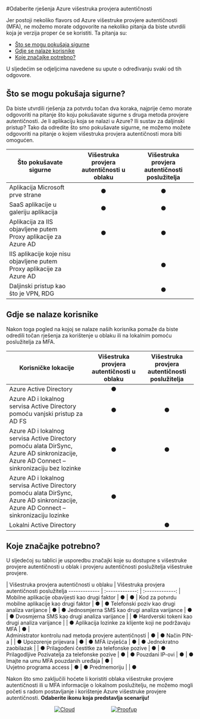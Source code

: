 <properties
    pageTitle="Azure poslužitelja za dodavanje veze za vanjskih oblaka MFA | Microsoft Azure"
    description="Odaberite rješenje secutiry višestruke provjere autentičnosti koje je desno za vas zatražiti koje prijepodne i pokušaja sigurne i gdje se nalazi korisnike.  Zatim odaberite oblaka, MFA poslužitelja ili AD FS."
    services="multi-factor-authentication"
    documentationCenter=""
    authors="kgremban"
    manager="femila"
    editor="yossib"/>

<tags
    ms.service="multi-factor-authentication"
    ms.workload="identity"
    ms.tgt_pltfrm="na"
    ms.devlang="na"
    ms.topic="get-started-article"
    ms.date="10/14/2016"
    ms.author="kgremban"/>

#<a name="choose-the-azure-multi-factor-authentication-solution-for-you"></a>Odaberite rješenja Azure višestruka provjera autentičnosti

Jer postoji nekoliko flavors od Azure višestruke provjere autentičnosti (MFA), ne možemo morate odgovorite na nekoliko pitanja da biste utvrdili koja je verzija proper će se koristiti.  Ta pitanja su:

-   [Što se mogu pokušaja sigurne](#what-am-i-trying-to-secure)
-   [Gdje se nalaze korisnike](#where-are-the-users-located)
- [Koje značajke potrebno?](#what-featured-do-i-need)

U sljedećim se odjeljcima navedene su upute o određivanju svaki od tih odgovore.

## <a name="what-am-i-trying-to-secure"></a>Što se mogu pokušaja sigurne?

Da biste utvrdili rješenja za potvrdu točan dva koraka, najprije ćemo morate odgovoriti na pitanje što koju pokušavate sigurne s druga metoda provjere autentičnosti.  Je li aplikaciju koja se nalazi u Azure?  Ili sustav za daljinski pristup?  Tako da odredite što smo pokušavate sigurne, ne možemo možete odgovoriti na pitanje o kojem višestruka provjera autentičnosti mora biti omogućen.  


Što pokušavate sigurne| Višestruka provjera autentičnosti u oblaku|Višestruka provjera autentičnosti poslužitelja
------------- | :-------------: | :-------------: |
Aplikacija Microsoft prve strane|● |● |
SaaS aplikacije u galeriju aplikacija|● |● |
Aplikacija za IIS objavljene putem Proxy aplikacije za Azure AD|● |● |
IIS aplikacije koje nisu objavljene putem Proxy aplikacije za Azure AD | |● |
Daljinski pristup kao što je VPN, RDG| |● |



## <a name="where-are-the-users-located"></a>Gdje se nalaze korisnike

Nakon toga pogled na kojoj se nalaze naših korisnika pomaže da biste odredili točan rješenja za korištenje u oblaku ili na lokalnim pomoću poslužitelja za MFA.



Korisničke lokacije| Višestruka provjera autentičnosti u oblaku|Višestruka provjera autentičnosti poslužitelja
------------- | :-------------: | :-------------: |
Azure Active Directory|● | |
Azure AD i lokalnog servisa Active Directory pomoću vanjski pristup za AD FS|● |● |
Azure AD i lokalnog servisa Active Directory pomoću alata DirSync, Azure AD sinkronizacije, Azure AD Connect – sinkronizaciju bez lozinke|● |● |
Azure AD i lokalnog servisa Active Directory pomoću alata DirSync, Azure AD sinkronizacije, Azure AD Connect – sinkronizaciju lozinke|● | |
Lokalni Active Directory| |● |

## <a name="what-features-do-i-need"></a>Koje značajke potrebno?

U sljedećoj su tablici je usporedbu značajki koje su dostupne s višestruke provjere autentičnosti u oblak i provjeru autentičnosti poslužitelja višestruke provjere.

 | Višestruka provjera autentičnosti u oblaku | Višestruka provjera autentičnosti poslužitelja
------------- | :-------------: | :-------------: |
Mobilne aplikacije obavijesti kao drugi faktor | ● | ● |
Kod za potvrdu mobilne aplikacije kao drugi faktor | ● | ●
Telefonski poziv kao drugi analiza varijance | ● | ●
Jednosmjerna SMS kao drugi analiza varijance | ● | ●
Dvosmjerna SMS kao drugi analiza varijance |  | ●
Hardverski tokeni kao drugi analiza varijance |  | ●
Aplikacija lozinke za klijente koji ne podržavaju MFA | ● |  
Administrator kontrolu nad metoda provjere autentičnosti | ● | ●
Način PIN-a |  | ●
Upozorenje prijevara | ● | ●
MFA izvješća | ● | ●
Jednokratno zaobilazak |  | ●
Prilagođeni čestitke za telefonske pozive | ● | ●
Prilagodljive Pozivatelja za telefonske pozive | ● | ●
Pouzdani IP-ovi | ● | ●
Imajte na umu MFA pouzdanih uređaja  | ● |  
Uvjetno programa access | ● | ●
Predmemoriju |  | ●

Nakon što smo zaključili hoćete li koristiti oblaka višestruke provjere autentičnosti ili u MFA informacije o lokalnom poslužitelju, ne možemo mogli početi s radom postavljanje i korištenje Azure višestruke provjere autentičnosti. **Odaberite ikonu koja predstavlja scenariju!**

<center>




[![Cloud](./media/multi-factor-authentication-get-started/cloud2.png)](multi-factor-authentication-get-started-cloud.md)&nbsp;&nbsp;&nbsp;&nbsp;&nbsp;&nbsp;&nbsp;&nbsp;&nbsp;&nbsp;&nbsp;&nbsp;&nbsp;&nbsp;&nbsp;&nbsp;&nbsp;&nbsp;&nbsp;&nbsp;&nbsp;&nbsp;&nbsp;&nbsp;&nbsp;[![Proofup](./media/multi-factor-authentication-get-started/server2.png)](multi-factor-authentication-get-started-server.md)  &nbsp;&nbsp;&nbsp;&nbsp;&nbsp;
</center>
